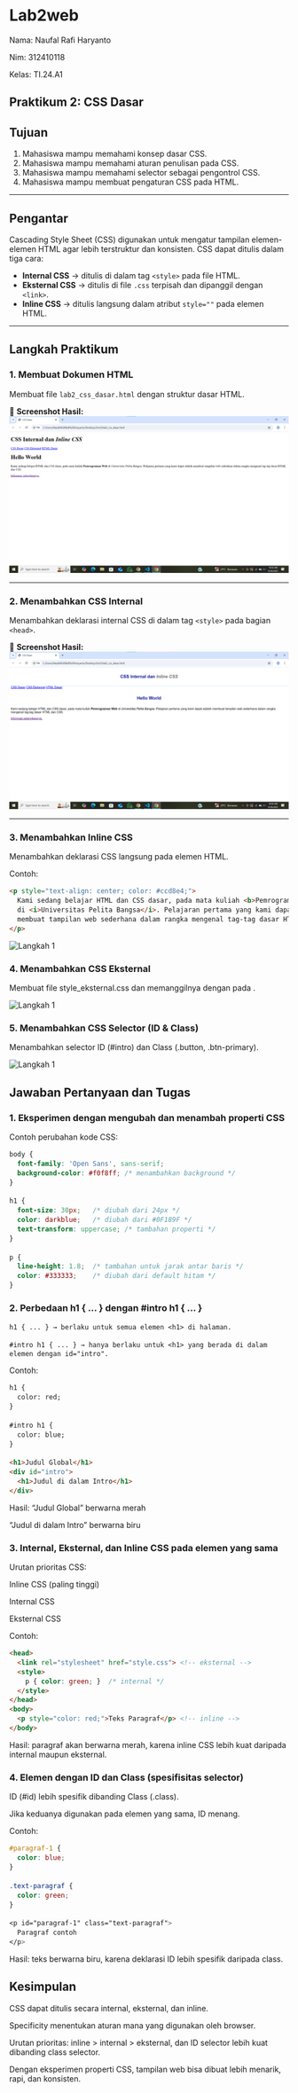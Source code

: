 # Lab2web

Nama: Naufal Rafi Haryanto

Nim: 312410118

Kelas: TI.24.A1




## Praktikum 2: CSS Dasar

## Tujuan
1. Mahasiswa mampu memahami konsep dasar CSS.  
2. Mahasiswa mampu memahami aturan penulisan pada CSS.  
3. Mahasiswa mampu memahami selector sebagai pengontrol CSS.  
4. Mahasiswa mampu membuat pengaturan CSS pada HTML.  

---

## Pengantar
Cascading Style Sheet (CSS) digunakan untuk mengatur tampilan elemen-elemen HTML agar lebih terstruktur dan konsisten. CSS dapat ditulis dalam tiga cara:
- **Internal CSS** → ditulis di dalam tag `<style>` pada file HTML.  
- **Eksternal CSS** → ditulis di file `.css` terpisah dan dipanggil dengan `<link>`.  
- **Inline CSS** → ditulis langsung dalam atribut `style=""` pada elemen HTML.  

---


## Langkah Praktikum

### 1. Membuat Dokumen HTML
Membuat file `lab2_css_dasar.html` dengan struktur dasar HTML.  

📸 **Screenshot Hasil:**  
![Langkah 1](Langkah1.png)

---

### 2. Menambahkan CSS Internal
Menambahkan deklarasi internal CSS di dalam tag `<style>` pada bagian `<head>`.  

📸 **Screenshot Hasil:**  
![Langkah 2](Langkah2.png)

---

### 3. Menambahkan Inline CSS
Menambahkan deklarasi CSS langsung pada elemen HTML.  

Contoh:  

```html
<p style="text-align: center; color: #ccd8e4;">
  Kami sedang belajar HTML dan CSS dasar, pada mata kuliah <b>Pemrograman Web</b> 
  di <i>Universitas Pelita Bangsa</i>. Pelajaran pertama yang kami dapat adalah 
  membuat tampilan web sederhana dalam rangka mengenal tag-tag dasar HTML dan CSS.
</p>
````
![Langkah 1](Langkah3.png)

### 4. Menambahkan CSS Eksternal
Membuat file style_eksternal.css dan memanggilnya dengan <link> pada <head>.

![Langkah 1](Langkah4.png)

### 5. Menambahkan CSS Selector (ID & Class)

Menambahkan selector ID (#intro) dan Class (.button, .btn-primary).

![Langkah 1](Langkah5.png)


## Jawaban Pertanyaan dan Tugas

### 1. Eksperimen dengan mengubah dan menambah properti CSS
Contoh perubahan kode CSS:

````css
body {
  font-family: 'Open Sans', sans-serif;
  background-color: #f0f8ff; /* menambahkan background */
}

h1 {
  font-size: 30px;   /* diubah dari 24px */
  color: darkblue;   /* diubah dari #0F189F */
  text-transform: uppercase; /* tambahan properti */
}

p {
  line-height: 1.8;  /* tambahan untuk jarak antar baris */
  color: #333333;    /* diubah dari default hitam */
}
````
### 2. Perbedaan h1 { ... } dengan #intro h1 { ... }
````
h1 { ... } → berlaku untuk semua elemen <h1> di halaman.

#intro h1 { ... } → hanya berlaku untuk <h1> yang berada di dalam elemen dengan id="intro".
````
Contoh:

````html
h1 {
  color: red;
}

#intro h1 {
  color: blue;
}

<h1>Judul Global</h1>
<div id="intro">
  <h1>Judul di dalam Intro</h1>
</div>
````
Hasil:
“Judul Global” berwarna merah

“Judul di dalam Intro” berwarna biru 

### 3. Internal, Eksternal, dan Inline CSS pada elemen yang sama

Urutan prioritas CSS:

Inline CSS (paling tinggi)

Internal CSS

Eksternal CSS

Contoh:
````html
<head>
  <link rel="stylesheet" href="style.css"> <!-- eksternal -->
  <style>
    p { color: green; }  /* internal */
  </style>
</head>
<body>
  <p style="color: red;">Teks Paragraf</p> <!-- inline -->
</body>
````
Hasil: paragraf akan berwarna merah, karena inline CSS lebih kuat daripada internal maupun eksternal.

### 4. Elemen dengan ID dan Class (spesifisitas selector)

ID (#id) lebih spesifik dibanding Class (.class).

Jika keduanya digunakan pada elemen yang sama, ID menang.

Contoh:
````css
#paragraf-1 {
  color: blue;
}

.text-paragraf {
  color: green;
}

<p id="paragraf-1" class="text-paragraf">
  Paragraf contoh
</p>
````
Hasil: teks berwarna biru, karena deklarasi ID lebih spesifik daripada class.

## Kesimpulan

CSS dapat ditulis secara internal, eksternal, dan inline.

Specificity menentukan aturan mana yang digunakan oleh browser.

Urutan prioritas: inline > internal > eksternal, dan ID selector lebih kuat dibanding class selector.

Dengan eksperimen properti CSS, tampilan web bisa dibuat lebih menarik, rapi, dan konsisten.
